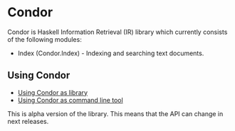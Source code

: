 # Condor

Condor is Haskell Information Retrieval (IR) library which currently consists of the following modules:
* Index (Condor.Index) - Indexing and searching text documents.

## Using Condor

* [Using Condor as library](doc/Index-API.md)
* [Using Condor as command line tool](Command-line-usage.md)



This is alpha version of the library. This means that the API can change in next releases.
